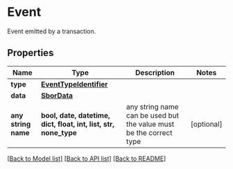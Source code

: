 # Event

Event emitted by a transaction.

## Properties
Name | Type | Description | Notes
------------ | ------------- | ------------- | -------------
**type** | [**EventTypeIdentifier**](EventTypeIdentifier.md) |  | 
**data** | [**SborData**](SborData.md) |  | 
**any string name** | **bool, date, datetime, dict, float, int, list, str, none_type** | any string name can be used but the value must be the correct type | [optional]

[[Back to Model list]](../README.md#documentation-for-models) [[Back to API list]](../README.md#documentation-for-api-endpoints) [[Back to README]](../README.md)


